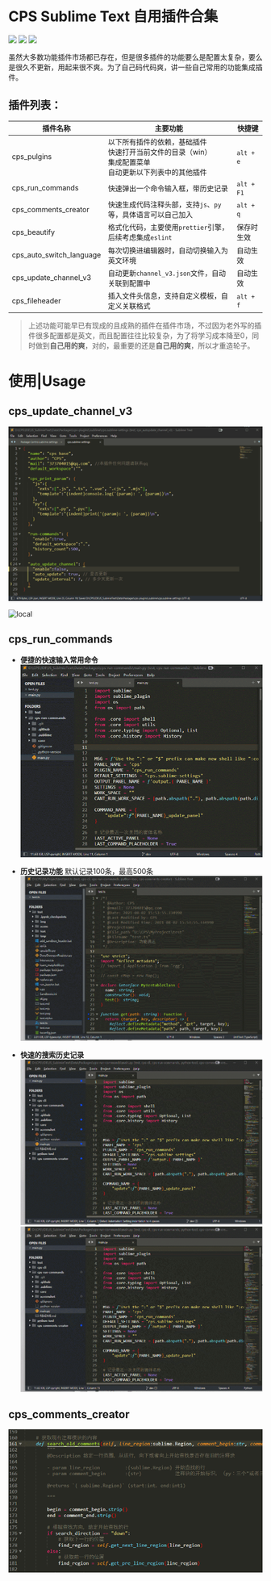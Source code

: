 # CPS Sublime Text 自用插件合集

<div>
    <img flex="left" src="https://img.shields.io/badge/python-%3E%3D3.8.0-3776AB"/>
    <img flex="left" src="https://img.shields.io/badge/Sublime%20Text-FF9800?style=flat&logo=Sublime%20Text&logoColor=white"/>
    <img flex="left" src="https://img.shields.io/github/license/caoxiemeihao/electron-vite-vue?style=flat"/>
</div>

虽然大多数功能插件市场都已存在，但是很多插件的功能要么是配置太复杂，要么是很久不更新，用起来很不爽。为了自己码代码爽，讲一些自己常用的功能集成插件。



## 插件列表：

| 插件名称                 | 主要功能                                                     | 快捷键     |
| ------------------------ | ------------------------------------------------------------ | ---------- |
| cps_pulgins              | 以下所有插件的依赖，基础插件<br>快速打开当前文件的目录（win）<br/>集成配置菜单<br/>自动更新以下列表中的其他插件 | `alt + e`  |
| cps_run_commands         | 快速弹出一个命令输入框，带历史记录                           | `alt + F1` |
| cps_comments_creator     | 快速生成代码注释头部，支持`js`、`py`等，具体语言可以自己加入 | `alt + q`  |
| cps_beautify             | 格式化代码，主要使用`prettier`引擎，后续考虑集成`eslint`     | 保存时生效 |
| cps_auto_switch_language | 每次切换进编辑器时，自动切换输入为英文环境                   | 自动生效   |
| cps_update_channel_v3    | 自动更新`channel_v3.json`文件，自动关联到配置中              | 自动生效   |
| cps_fileheader           | 插入文件头信息，支持自定义模板，自定义关联格式               | `alt + f`  |

> 上述功能可能早已有现成的且成熟的插件在插件市场，不过因为老外写的插件很多配置都是英文，而且配置往往比较复杂，为了将学习成本降至0，同时做到**自己用的爽**，对的，最重要的还是**自己用的爽**，所以才重造轮子。

# 使用|Usage

## cps_update_channel_v3

![readme](screenshot/auto-update-channel1.gif)

![local](http://localhost:45462/image/auto-update-channel1.gif)

## cps_run_commands

- **便捷的快速输入常用命令**
  ![](screenshot/step1.gif)

- **历史记录功能**
  默认记录100条，最高500条
  ![](screenshot/step2.gif)


- **快速的搜索历史记录**
  ![](screenshot/step3.gif)
  ![](screenshot/step4.gif)

## cps_comments_creator

![](screenshot/cps_comments_creator1.gif)
